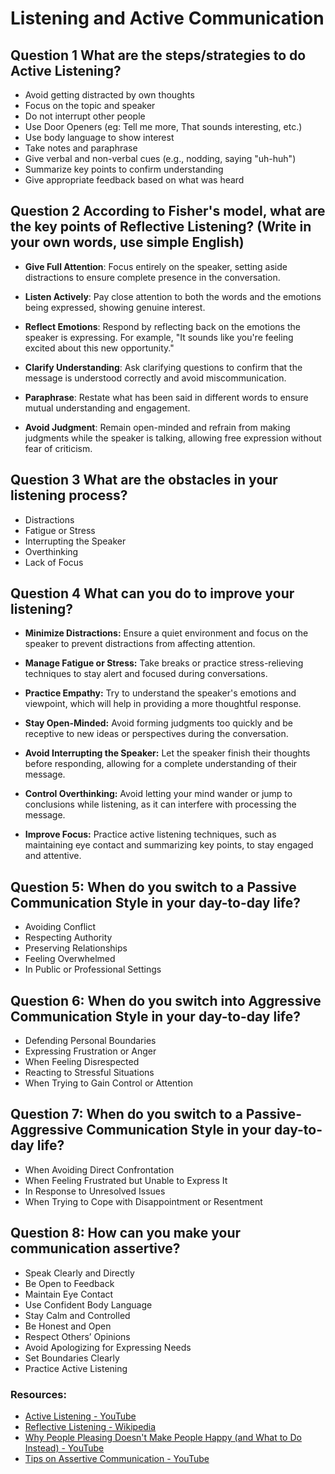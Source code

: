 # Listening and Active Communication

## Question 1 What are the steps/strategies to do Active Listening?

- Avoid getting distracted by own thoughts
- Focus on the topic and speaker
- Do not interrupt other people
- Use Door Openers (eg: Tell me more, That sounds interesting, etc.)
- Use body language to show interest
- Take notes and paraphrase
- Give verbal and non-verbal cues (e.g., nodding, saying "uh-huh")
- Summarize key points to confirm understanding
- Give appropriate feedback based on what was heard

## Question 2 According to Fisher's model, what are the key points of Reflective Listening? (Write in your own words, use simple English)

- **Give Full Attention**: Focus entirely on the speaker, setting aside distractions to ensure complete presence in the conversation.

- **Listen Actively**: Pay close attention to both the words and the emotions being expressed, showing genuine interest.

- **Reflect Emotions**: Respond by reflecting back on the emotions the speaker is expressing. For example, "It sounds like you're feeling excited about this new opportunity."

- **Clarify Understanding**: Ask clarifying questions to confirm that the message is understood correctly and avoid miscommunication.

- **Paraphrase**: Restate what has been said in different words to ensure mutual understanding and engagement.

- **Avoid Judgment**: Remain open-minded and refrain from making judgments while the speaker is talking, allowing free expression without fear of criticism.

## Question 3 What are the obstacles in your listening process?

- Distractions
- Fatigue or Stress
- Interrupting the Speaker
- Overthinking
- Lack of Focus

## Question 4 What can you do to improve your listening?

- **Minimize Distractions:** Ensure a quiet environment and focus on the speaker to prevent distractions from affecting attention.

- **Manage Fatigue or Stress:** Take breaks or practice stress-relieving techniques to stay alert and focused during conversations.

- **Practice Empathy:** Try to understand the speaker's emotions and viewpoint, which will help in providing a more thoughtful response.

- **Stay Open-Minded:** Avoid forming judgments too quickly and be receptive to new ideas or perspectives during the conversation.

- **Avoid Interrupting the Speaker:** Let the speaker finish their thoughts before responding, allowing for a complete understanding of their message.

- **Control Overthinking:** Avoid letting your mind wander or jump to conclusions while listening, as it can interfere with processing the message.

- **Improve Focus:** Practice active listening techniques, such as maintaining eye contact and summarizing key points, to stay engaged and attentive.

## Question 5: When do you switch to a Passive Communication Style in your day-to-day life?

- Avoiding Conflict
- Respecting Authority
- Preserving Relationships
- Feeling Overwhelmed
- In Public or Professional Settings

## Question 6: When do you switch into Aggressive Communication Style in your day-to-day life?

- Defending Personal Boundaries
- Expressing Frustration or Anger
- When Feeling Disrespected
- Reacting to Stressful Situations
- When Trying to Gain Control or Attention

## Question 7: When do you switch to a Passive-Aggressive Communication Style in your day-to-day life?

- When Avoiding Direct Confrontation
- When Feeling Frustrated but Unable to Express It
- In Response to Unresolved Issues
- When Trying to Cope with Disappointment or Resentment

## Question 8: How can you make your communication assertive?

- Speak Clearly and Directly
- Be Open to Feedback
- Maintain Eye Contact
- Use Confident Body Language
- Stay Calm and Controlled
- Be Honest and Open
- Respect Others’ Opinions
- Avoid Apologizing for Expressing Needs
- Set Boundaries Clearly
- Practice Active Listening

### Resources:

- [Active Listening - YouTube](https://www.youtube.com/watch?v=rzsVh8YwZEQ)
- [Reflective Listening - Wikipedia](https://en.wikipedia.org/wiki/Reflective_listening)
- [Why People Pleasing Doesn't Make People Happy (and What to Do Instead) - YouTube](https://www.youtube.com/watch?v=BanqlGZSWiI)
- [Tips on Assertive Communication - YouTube](https://www.youtube.com/watch?v=vlwmfiCb-vc)
